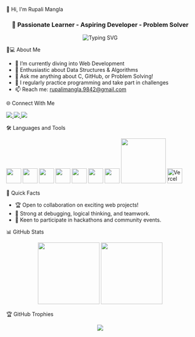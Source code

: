 👋 Hi, I'm Rupali Mangla

<h3 align="center">🚀 Passionate Learner - Aspiring Developer - Problem Solver</h3>
<p align="center">
  <img src="https://readme-typing-svg.demolab.com?font=Fira+Code&size=24&pause=1000&color=F20E61&center=true&width=435&lines=Always+Learning+Something+New!;Problem+Solver+%26+Bug+Buster;Web+Dev+in+Progress..." alt="Typing SVG" />
</p>

👩💻 About Me

- 🔭 I’m currently diving into Web Development
- 🌱 Enthusiastic about Data Structures & Algorithms
- 💬 Ask me anything about C, GitHub, or Problem Solving!
- 📝 I regularly practice programming and take part in challenges
- 📫 Reach me: rupalimangla.9842@gmail.com

🌐 Connect With Me
<p>
  <a href="https://twitter.com/rupalimangla07" target="_blank">
    <img src="https://img.shields.io/badge/Twitter-1DA1F2.svg?style=for-the-badge&logo=twitter&logoColor=white" />
  </a>
  <a href="https://linkedin.com/in/rupali-mangla" target="_blank">
    <img src="https://img.shields.io/badge/LinkedIn-0A66C2.svg?style=for-the-badge&logo=linkedin&logoColor=white" />
  </a>
  <a href="mailto:rupalimangla.9842@gmail.com">
    <img src="https://img.shields.io/badge/Email-D14836.svg?style=for-the-badge&logo=gmail&logoColor=white" />
  </a>
</p>

🛠️ Languages and Tools
<p>
  <img src="https://cdn.jsdelivr.net/gh/devicons/devicon/icons/c/c-original.svg" width="40" />
  <img src="https://cdn.jsdelivr.net/gh/devicons/devicon/icons/cplusplus/cplusplus-original.svg" width="40" />
  <img src="https://cdn.jsdelivr.net/gh/devicons/devicon/icons/python/python-original.svg" width="40" />
  <img src="https://cdn.jsdelivr.net/gh/devicons/devicon/icons/html5/html5-original.svg" width="40" />
  <img src="https://cdn.jsdelivr.net/gh/devicons/devicon/icons/css3/css3-original.svg" width="40" />
  <img src="https://cdn.jsdelivr.net/gh/devicons/devicon/icons/bootstrap/bootstrap-plain.svg" width="40" />
  <img src="https://cdn.jsdelivr.net/gh/devicons/devicon/icons/javascript/javascript-original.svg" width="40" />
  <img src="https://skillicons.dev/icons?i=git,github,vscode" width="120"/>
  <img src="https://cdn.jsdelivr.net/gh/devicons/devicon/icons/vercel/vercel-original.svg" width="40" title="Vercel" />
</p>

🚩 Quick Facts

- 🏆 Open to collaboration on exciting web projects!
- 🌟 Strong at debugging, logical thinking, and teamwork.
- 🤝 Keen to participate in hackathons and community events.

📊 GitHub Stats
<p align="center">
  <img src="https://github-readme-stats.vercel.app/api?username=Manglarupali007&show_icons=true&theme=radical" height="165" />
  <img src="https://github-readme-stats.vercel.app/api/top-langs/?username=Manglarupali007&layout=compact&theme=radical" height="165" />
</p>

🏆 GitHub Trophies
<p align="center">
  <img src="https://github-profile-trophy.vercel.app/?username=Manglarupali007&theme=radical&margin-w=15&margin-h=15"/>
</p>
